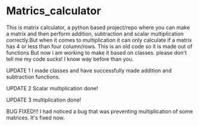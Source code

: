 # Matrics_calculator
This is matrix calculator, a python based project/repo where you can make a matrix and then perform addition, subtraction and scalar multiplication correctly.But when it comes to 
multiplication it can only calculate if a matrix has 4 or less than four column/rows.
This is an old code so it is made out of functions But now i am working to make it based on classes.
please don't tell me my code sucks! I know way before than you.


UPDATE 1 
I made classes and have successfully made addition and subtraction functions.

UPDATE  2
Scalar multiplication done! 

UPDATE 3
multiplication done! 

BUG FIXED!!! 
I had noticed a bug that was preventing multiplication of some matrices. It's fixed now. 
